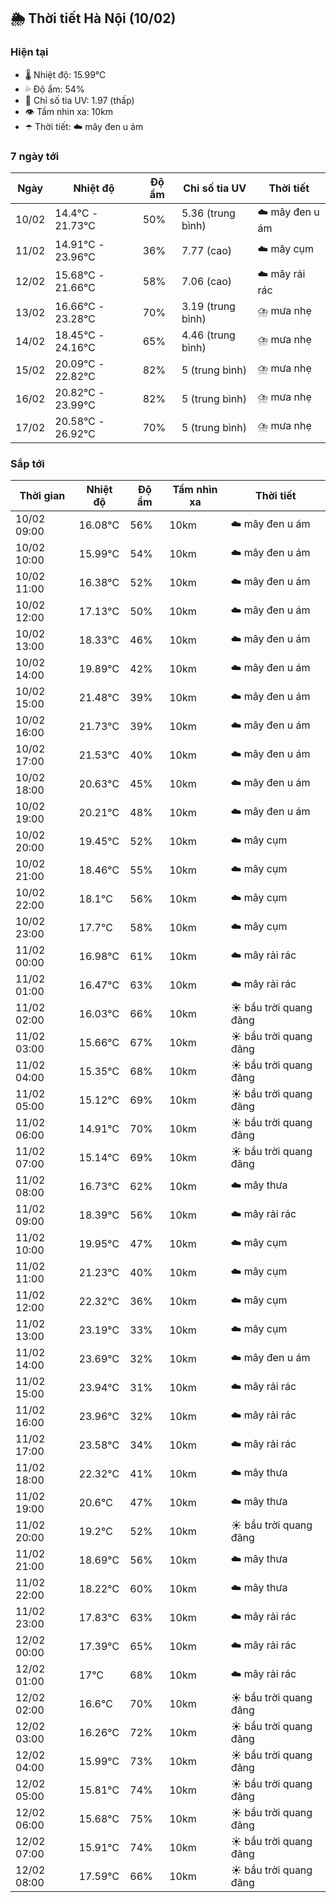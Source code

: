 ## 🌦️ Thời tiết Hà Nội (10/02)

### Hiện tại

- 🌡️ Nhiệt độ: 15.99℃
- 💦 Độ ẩm: 54%
- 🌟 Chỉ số tia UV: 1.97 (thấp)
- 👁️ Tầm nhìn xa: 10km
- ☂️ Thời tiết: ☁️ mây đen u ám

### 7 ngày tới

| Ngày | Nhiệt độ | Độ ẩm | Chỉ số tia UV | Thời tiết |
| --- | --- | --- | --- | --- |
| 10/02 | 14.4℃ - 21.73℃ | 50% | 5.36 (trung bình) | ☁️ mây đen u ám |
| 11/02 | 14.91℃ - 23.96℃ | 36% | 7.77 (cao) | ☁️ mây cụm |
| 12/02 | 15.68℃ - 21.66℃ | 58% | 7.06 (cao) | ☁️ mây rải rác |
| 13/02 | 16.66℃ - 23.28℃ | 70% | 3.19 (trung bình) | ⛈️ mưa nhẹ |
| 14/02 | 18.45℃ - 24.16℃ | 65% | 4.46 (trung bình) | ⛈️ mưa nhẹ |
| 15/02 | 20.09℃ - 22.82℃ | 82% | 5 (trung bình) | ⛈️ mưa nhẹ |
| 16/02 | 20.82℃ - 23.99℃ | 82% | 5 (trung bình) | ⛈️ mưa nhẹ |
| 17/02 | 20.58℃ - 26.92℃ | 70% | 5 (trung bình) | ⛈️ mưa nhẹ |

### Sắp tới

| Thời gian | Nhiệt độ | Độ ẩm | Tầm nhìn xa | Thời tiết |
| --- | --- | --- | --- | --- |
| 10/02 09:00 | 16.08℃ | 56% | 10km | ☁️ mây đen u ám |
| 10/02 10:00 | 15.99℃ | 54% | 10km | ☁️ mây đen u ám |
| 10/02 11:00 | 16.38℃ | 52% | 10km | ☁️ mây đen u ám |
| 10/02 12:00 | 17.13℃ | 50% | 10km | ☁️ mây đen u ám |
| 10/02 13:00 | 18.33℃ | 46% | 10km | ☁️ mây đen u ám |
| 10/02 14:00 | 19.89℃ | 42% | 10km | ☁️ mây đen u ám |
| 10/02 15:00 | 21.48℃ | 39% | 10km | ☁️ mây đen u ám |
| 10/02 16:00 | 21.73℃ | 39% | 10km | ☁️ mây đen u ám |
| 10/02 17:00 | 21.53℃ | 40% | 10km | ☁️ mây đen u ám |
| 10/02 18:00 | 20.63℃ | 45% | 10km | ☁️ mây đen u ám |
| 10/02 19:00 | 20.21℃ | 48% | 10km | ☁️ mây đen u ám |
| 10/02 20:00 | 19.45℃ | 52% | 10km | ☁️ mây cụm |
| 10/02 21:00 | 18.46℃ | 55% | 10km | ☁️ mây cụm |
| 10/02 22:00 | 18.1℃ | 56% | 10km | ☁️ mây cụm |
| 10/02 23:00 | 17.7℃ | 58% | 10km | ☁️ mây cụm |
| 11/02 00:00 | 16.98℃ | 61% | 10km | ☁️ mây rải rác |
| 11/02 01:00 | 16.47℃ | 63% | 10km | ☁️ mây rải rác |
| 11/02 02:00 | 16.03℃ | 66% | 10km | ☀️ bầu trời quang đãng |
| 11/02 03:00 | 15.66℃ | 67% | 10km | ☀️ bầu trời quang đãng |
| 11/02 04:00 | 15.35℃ | 68% | 10km | ☀️ bầu trời quang đãng |
| 11/02 05:00 | 15.12℃ | 69% | 10km | ☀️ bầu trời quang đãng |
| 11/02 06:00 | 14.91℃ | 70% | 10km | ☀️ bầu trời quang đãng |
| 11/02 07:00 | 15.14℃ | 69% | 10km | ☀️ bầu trời quang đãng |
| 11/02 08:00 | 16.73℃ | 62% | 10km | ☁️ mây thưa |
| 11/02 09:00 | 18.39℃ | 56% | 10km | ☁️ mây rải rác |
| 11/02 10:00 | 19.95℃ | 47% | 10km | ☁️ mây cụm |
| 11/02 11:00 | 21.23℃ | 40% | 10km | ☁️ mây cụm |
| 11/02 12:00 | 22.32℃ | 36% | 10km | ☁️ mây cụm |
| 11/02 13:00 | 23.19℃ | 33% | 10km | ☁️ mây cụm |
| 11/02 14:00 | 23.69℃ | 32% | 10km | ☁️ mây đen u ám |
| 11/02 15:00 | 23.94℃ | 31% | 10km | ☁️ mây rải rác |
| 11/02 16:00 | 23.96℃ | 32% | 10km | ☁️ mây rải rác |
| 11/02 17:00 | 23.58℃ | 34% | 10km | ☁️ mây rải rác |
| 11/02 18:00 | 22.32℃ | 41% | 10km | ☁️ mây thưa |
| 11/02 19:00 | 20.6℃ | 47% | 10km | ☁️ mây thưa |
| 11/02 20:00 | 19.2℃ | 52% | 10km | ☀️ bầu trời quang đãng |
| 11/02 21:00 | 18.69℃ | 56% | 10km | ☁️ mây thưa |
| 11/02 22:00 | 18.22℃ | 60% | 10km | ☁️ mây thưa |
| 11/02 23:00 | 17.83℃ | 63% | 10km | ☁️ mây rải rác |
| 12/02 00:00 | 17.39℃ | 65% | 10km | ☁️ mây rải rác |
| 12/02 01:00 | 17℃ | 68% | 10km | ☁️ mây rải rác |
| 12/02 02:00 | 16.6℃ | 70% | 10km | ☀️ bầu trời quang đãng |
| 12/02 03:00 | 16.26℃ | 72% | 10km | ☀️ bầu trời quang đãng |
| 12/02 04:00 | 15.99℃ | 73% | 10km | ☀️ bầu trời quang đãng |
| 12/02 05:00 | 15.81℃ | 74% | 10km | ☀️ bầu trời quang đãng |
| 12/02 06:00 | 15.68℃ | 75% | 10km | ☀️ bầu trời quang đãng |
| 12/02 07:00 | 15.91℃ | 74% | 10km | ☀️ bầu trời quang đãng |
| 12/02 08:00 | 17.59℃ | 66% | 10km | ☀️ bầu trời quang đãng |
